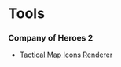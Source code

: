 # Tools

### Company of Heroes 2
- [Tactical Map Icons Renderer](https://janne252.github.io/coh2-tactical-map-icons-renderer/)
